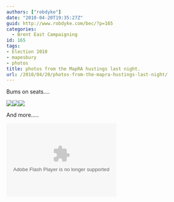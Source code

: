 ```yaml
---
authors: ["robdyke"]
date: "2010-04-20T19:35:27Z"
guid: http://www.robdyke.com/bec/?p=165
categories:
  - Brent East Campaigning
id: 165
tags:
- Election 2010
- mapesbury
- photos
title: photos from the MapRA hustings last night.
url: /2010/04/20/photos-from-the-mapra-hustings-last-night/
---
```

Bums on seats....
  
[![](http://lh5.ggpht.com/_PY28G6lkrNU/S8-OKmG7VBI/AAAAAAAAAgc/vLPOHoCM7WU/s144/P1000341.JPG)](http://picasaweb.google.co.uk/lh/photo/WVYtyE2hs7VMSikZow09Ng?feat=embedwebsite)[![](http://lh4.ggpht.com/_PY28G6lkrNU/S8-OLXXfwTI/AAAAAAAAAgg/D8kSXXB80Rw/s144/P1000342.JPG)](http://picasaweb.google.co.uk/lh/photo/rfnU_kDKvm-X_CLYPjX_Nw?feat=embedwebsite)[![](http://lh6.ggpht.com/_PY28G6lkrNU/S8-OM4xHosI/AAAAAAAAAgk/0Z0BTetcHj4/s144/P1000343.JPG)](http://picasaweb.google.co.uk/lh/photo/-0ksbEeqrrAPICkF95umGg?feat=embedwebsite)

And more.....

<!--more-->

<embed type="application/x-shockwave-flash" xsrc="http://picasaweb.google.co.uk/s/c/bin/slideshow.swf" width="288" height="192" flashvars="host=picasaweb.google.co.uk&#038;hl=en_GB&#038;feat=flashalbum&#038;RGB=0x000000&#038;feed=http%3A%2F%2Fpicasaweb.google.co.uk%2Fdata%2Ffeed%2Fapi%2Fuser%2Frobdyke%2Falbumid%2F5462737344535804593%3Falt%3Drss%26kind%3Dphoto%26hl%3Den_GB" pluginspage="http://www.macromedia.com/go/getflashplayer">
</embed>